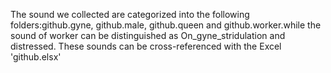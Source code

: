 The sound we collected are categorized into the following folders:github.gyne, github.male, github.queen and github.worker.while the sound of worker can be distinguished as On_gyne_stridulation and distressed.
These sounds can be cross-referenced with the Excel 'github.elsx'
